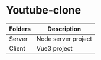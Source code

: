 # Youtube-clone

| Folders | Description |
| ----------- | ----------- |
| Server | Node server project |
| Client | Vue3 project |
